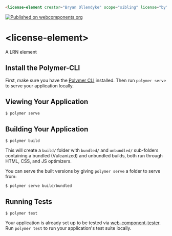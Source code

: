 <!--
```
<custom-element-demo>
  <template>
    <link rel="import" href="license-element.html">
    <next-code-block></next-code-block>
  </template>
</custom-element-demo>
```
-->
```html
<license-element creator="Bryan Ollendyke" scope="sibling" license="by" title="The btopro blog" source="https://btopro.com/" more-link="https://btopro.com/about" more-label="in my policies section"></license-element>

```

[![Published on webcomponents.org](https://img.shields.io/badge/webcomponents.org-published-blue.svg)](https://www.webcomponents.org/element/LRNWebComponents/license-element)

# \<license-element\>

A LRN element

## Install the Polymer-CLI

First, make sure you have the [Polymer CLI](https://www.npmjs.com/package/polymer-cli) installed. Then run `polymer serve` to serve your application locally.

## Viewing Your Application

```
$ polymer serve
```

## Building Your Application

```
$ polymer build
```

This will create a `build/` folder with `bundled/` and `unbundled/` sub-folders
containing a bundled (Vulcanized) and unbundled builds, both run through HTML,
CSS, and JS optimizers.

You can serve the built versions by giving `polymer serve` a folder to serve
from:

```
$ polymer serve build/bundled
```

## Running Tests

```
$ polymer test
```

Your application is already set up to be tested via [web-component-tester](https://github.com/Polymer/web-component-tester). Run `polymer test` to run your application's test suite locally.
